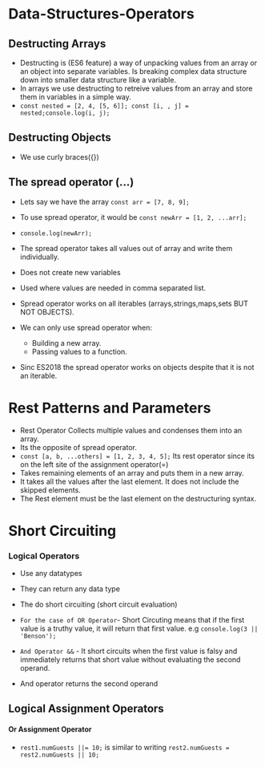 # Data-Structures-Operators

## Destructing Arrays

- Destructing is (ES6 feature) a way of unpacking values from an array or an object into separate variables. Is breaking complex data structure down into smaller data structure like a variable.
- In arrays we use destructing to retreive values from an array and store them in variables in a simple way.
- `const nested = [2, 4, [5, 6]]; const [i, , j] = nested;console.log(i, j);`

## Destructing Objects

- We use curly braces({})

## The spread operator (...)

- Lets say we have the array `const arr = [7, 8, 9];`
- To use spread operator, it would be `const newArr = [1, 2, ...arr];`
- `console.log(newArr);`
- The spread operator takes all values out of array and write them individually.
- Does not create new variables
- Used where values are needed in comma separated list.
- Spread operator works on all iterables (arrays,strings,maps,sets BUT NOT OBJECTS).
- We can only use spread operator when:

  - Building a new array.
  - Passing values to a function.

- Sinc ES2018 the spread operator works on objects despite that it is not an iterable.

# Rest Patterns and Parameters

- Rest Operator Collects multiple values and condenses them into an array.
- Its the opposite of spread operator.
- `const [a, b, ...others] = [1, 2, 3, 4, 5];` Its rest operator since its on the left site of the assignment operator(=)
- Takes remaining elements of an array and puts them in a new array.
- It takes all the values after the last element. It does not include the skipped elements.
- The Rest element must be the last element on the destructuring syntax.

# Short Circuiting

### Logical Operators

- Use any datatypes
- They can return any data type
- The do short circuiting (short circuit evaluation)

- `For the case of OR Operator`- Short Circuting means that if the first value is a truthy value, it will return that first value. e.g `console.log(3 || 'Benson');`

- `And Operator &&` - It short circuits when the first value is falsy and immediately returns that short value without evaluating the second operand.
- And operator returns the second operand
## Logical Assignment Operators
#### Or Assignment Operator
- `rest1.numGuests ||= 10;` is similar to writing `rest2.numGuests = rest2.numGuests || 10;`
